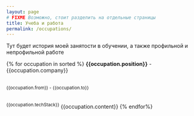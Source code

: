 ```yaml
---
layout: page
# FIXME Возможно, стоит разделить на отдельные страницы
title: Учеба и работа
permalink: /occupations/
---
```


Тут будет история моей занятости в обучении, а также профильной и непрофильной работе

<!-- TODO Разбивка на профильный и непрофильный опыт -->

<!-- https://stackoverflow.com/questions/30933741/jekyll-cant-sort-collection-by-date -->
<!-- {% assign sorted = site.occupations | reverse %} -->
{% for occupation in sorted %}
**{{occupation.position}}** - {{occupation.company}}
<!-- TODO Сделать расчет времени по занятости https://stackoverflow.com/questions/31340018/get-the-difference-in-days-between-two-dates-in-jekyll -->
<br><sup>{{occupation.from}} - {{occupation.to}}</sup>
<!-- TODO Сделать вывод techStack в цикле -->
<br><sup>{{occupation.techStack}}</sup>
{{occupation.content}}
{% endfor%}